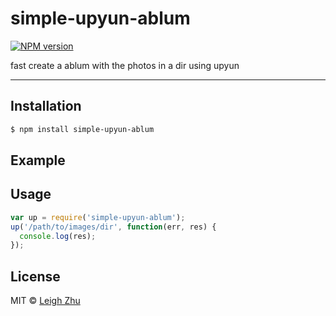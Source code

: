 # simple-upyun-ablum
[![NPM version](https://img.shields.io/npm/v/simple-upyun-ablum.svg?style=flat-square)](https://www.npmjs.org/package/simple-upyun-ablum)

fast create a ablum with the photos in a dir using upyun

------

## Installation

```bash
$ npm install simple-upyun-ablum
```

## Example

## Usage

```js
var up = require('simple-upyun-ablum');
up('/path/to/images/dir', function(err, res) {
  console.log(res);
});
```


## License

MIT © [Leigh Zhu](#)
